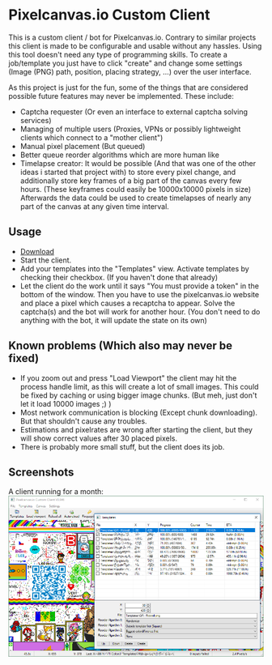 Pixelcanvas.io Custom Client
=====

This is a custom client / bot for Pixelcanvas.io.
Contrary to similar projects this client is made to be configurable and usable without any hassles.
Using this tool doesn't need any type of programming skills.
To create a job/template you just have to click "create" and change some settings (Image (PNG) path, position, placing strategy, ...) over the user interface.

As this project is just for the fun, some of the things that are considered possible future features may never be implemented.
These include:
- Captcha requester (Or even an interface to external captcha solving services)
- Managing of multiple users (Proxies, VPNs or possibly lightweight clients which connect to a "mother client")
- Manual pixel placement (But queued)
- Better queue reorder algorithms which are more human like
- Timelapse creator: It would be possible (And that was one of the other ideas i started that project with) to store every pixel change, and additionally store key frames of a big part of the canvas every few hours.
(These keyframes could easily be 10000x10000 pixels in size)
Afterwards the data could be used to create timelapses of nearly any part of the canvas at any given time interval.

## Usage
- [Download](https://github.com/Dadido3/Pixelcanvas.io-Custom-Client/releases)
- Start the client.
- Add your templates into the "Templates" view. Activate templates by checking their checkbox. (If you haven't done that already)
- Let the client do the work until it says "You must provide a token" in the bottom of the window. Then you have to use the pixelcanvas.io website and place a pixel which causes a recaptcha to appear. Solve the captcha(s) and the bot will work for another hour. (You don't need to do anything with the bot, it will update the state on its own)

## Known problems (Which also may never be fixed)
- If you zoom out and press "Load Viewport" the client may hit the process handle limit, as this will create a lot of small images.
  This could be fixed by caching or using bigger image chunks.
  (But meh, just don't let it load 10000 images ;) )
- Most network communication is blocking (Except chunk downloading). But that shouldn't cause any troubles.
- Estimations and pixelrates are wrong after starting the client, but they will show correct values after 30 placed pixels.
- There is probably more small stuff, but the client does its job.

## Screenshots
A client running for a month:
![<Image missing>](/Screenshots/V0.946.png)
